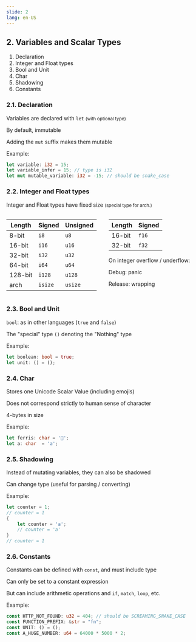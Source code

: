 ```yaml
---
slide: 2
lang: en-US
---
```


<section>

## 2. Variables and Scalar Types

<ol>
<li class="fragment fade-in-then-semi-out">Declaration</li>
<li class="fragment fade-in-then-semi-out">Integer and Float types</li>
<li class="fragment fade-in-then-semi-out">Bool and Unit</li>
<li class="fragment fade-in-then-semi-out">Char</li>
<li class="fragment fade-in-then-semi-out">Shadowing</li>
<li class="fragment fade-in-then-semi-out">Constants</li>
</ol>

</section>

<section>

### 2.1. Declaration

<div class="fragment fade-in-then-semi-out">

Variables are declared with `let` <small>(with optional type)</small>

</div>

<div class="fragment fade-in-then-semi-out">

By default, immutable

</div>

<div class="fragment fade-in-then-semi-out">

Adding the `mut` suffix makes them mutable

</div>

<div class="fragment fade-in-then-semi-out">

Example:

```rust
let variable: i32 = 15;
let variable_infer = 15; // type is i32
let mut mutable_variable: i32 = -15; // should be snake_case
```

</div>

</section>

<section>

### 2.2. Integer and Float types

<div class="fragment fade-in-then-semi-out">

Integer and Float types have fixed size <small>(special type for arch.)</small>

</div>

<div style="display: flex; gap: 2rem;">

<div class="fragment fade-in-then-semi-out">

| Length  | Signed  | Unsigned |
| ------- | ------- | -------- |
| 8-bit   | `i8`    | `u8`     |
| 16-bit  | `i16`   | `u16`    |
| 32-bit  | `i32`   | `u32`    |
| 64-bit  | `i64`   | `u64`    |
| 128-bit | `i128`  | `u128`   |
| arch    | `isize` | `usize`  |

</div>

<div class="fragment fade-in-then-semi-out">

| Length | Signed |
| ------ | ------ |
| 16-bit | `f16`  |
| 32-bit | `f32`  |

On integer overflow / underflow:

Debug: panic

Release: wrapping

</div>

</div>

</section>

<section>

### 2.3. Bool and Unit

<div class="fragment fade-in-then-semi-out">

`bool`: as in other languages (`true` and `false`)

</div>

<div class="fragment fade-in-then-semi-out">

The "special" type `()` denoting the "Nothing" type

</div>

<div class="fragment fade-in-then-semi-out">

Example:

```rust
let boolean: bool = true;
let unit: () = ();
```

</div>

</section>

<section>

### 2.4. Char

<div class="fragment fade-in-then-semi-out">

Stores one Unicode Scalar Value (including emojis)

</div>

<div class="fragment fade-in-then-semi-out">

Does not correspond strictly to human sense of character

</div>

<div class="fragment fade-in-then-semi-out">

4-bytes in size

</div>

<div class="fragment fade-in-then-semi-out">

Example:

```rust
let ferris: char = '🦀';
let a: char  = 'a';
```

</div>

</section>

<section>

### 2.5. Shadowing

<div class="fragment fade-in-then-semi-out">

Instead of mutating variables, they can also be shadowed

</div>

<div class="fragment fade-in-then-semi-out">

Can change type (useful for parsing / converting)

</div>

<div class="fragment fade-in-then-semi-out">

Example:

```rust
let counter = 1;
// counter = 1
{
    let counter = 'a';
    // counter = 'a'
}
// counter = 1
```

</div>

</section>

<section>

### 2.6. Constants

<div class="fragment fade-in-then-semi-out">

Constants can be defined with `const`, and must include type

</div>

<div class="fragment fade-in-then-semi-out">

Can only be set to a constant expression

</div>

<div class="fragment fade-in-then-semi-out">

But can include arithmetic operations and `if`, `match`, `loop`, etc.

</div>

<div class="fragment fade-in-then-semi-out">

Example:

```rust
const HTTP_NOT_FOUND: u32 = 404; // should be SCREAMING_SNAKE_CASE
const FUNCTION_PREFIX: &str = "fn";
const UNIT: () = ();
const A_HUGE_NUMBER: u64 = 64000 * 5000 * 2;
```

</div>

</section>
